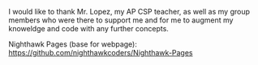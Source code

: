 <script>
    function initWaveEffect() {
        VANTA.WAVES({
            el: "#vanta-background",
            mouseControls: true,
            touchControls: true,
            gyroControls: false,
            minHeight: 200.00,
            minWidth: 200.00,
            scale: 1.00,
            scaleMobile: 1.00,
            color: 0xc5749e,
            shininess: 88.00,
            waveHeight: 40.00,
            waveSpeed: 2.00,
            zoom: 0.65
        });
    }
        function setDailyPrompt() {
            const prompts = [
                "What made you smile today?",
                "What was the highlight of your day?",
                "What are you grateful for today?",
                "What did you learn today?",
                "What is something you accomplished today?",
                "What's your favorite memory from this week?",
                "Describe a recent act of kindness you experienced or witnessed.",
                "What is a challenge you faced today, and how did you overcome it?",
                "Write about something that inspires you.",
                "What is something new you learned recently?",
                "Describe a moment when you felt proud of yourself.",
                "What is something you're looking forward to?",
                "What's something that made you laugh recently?",
                "Write about a small victory you had today.",
                "Describe something you did today that made you feel good about yourself."
            ];
            const randomIndex = Math.floor(Math.random() * prompts.length);
            const prompt = prompts[randomIndex];
            document.getElementById("daily-prompt").textContent = prompt;
        }
    function getCurrentTimestamp() {
        const date = new Date();
        return date.toLocaleString(); 
    }

    
    function saveEntryToLocalStorage(entryText) {
        if (entryText) {
            const entry = {
                timestamp: getCurrentTimestamp(),
                entryText: entryText
            };

            let entries = JSON.parse(localStorage.getItem("journalEntries")) || [];
            entries.push(entry);
            localStorage.setItem("journalEntries", JSON.stringify(entries));

            document.getElementById("entry").value = "";
        } else {
            alert("Please enter your journal entry.");
        }
    }

    function showEntries(entries) {
        const entriesContainer = document.getElementById("entries-container");
        entriesContainer.innerHTML = ""; 
        if (entries.length > 0) {
            entries.forEach(entry => {
                const entryDiv = document.createElement("div");
                entryDiv.classList.add("entry");

                const entryText = document.createElement("p");
                entryText.textContent = entry.entryText;

                const entryDate = document.createElement("p");
                entryDate.textContent = "Date: " + entry.timestamp; 

                entryDiv.appendChild(entryDate); 
                entryDiv.appendChild(entryText);
                entriesContainer.appendChild(entryDiv);
            });

            entriesContainer.style.display = "block";
        } else {
            alert("No entries found!");
        }
    }

    initWaveEffect();

    setDailyPrompt();

    document.getElementById("change-prompt-btn").addEventListener("click", setDailyPrompt);

    document.getElementById("show-entries-btn").addEventListener("click", function() {
        const entries = JSON.parse(localStorage.getItem("journalEntries")) || [];
        showEntries(entries);
    });

    document.getElementById("submit-btn").addEventListener("click", function() {
        const entryText = document.getElementById("entry").value.trim();
        saveEntryToLocalStorage(entryText);
    });
</script>

I would like to thank Mr. Lopez, my AP CSP teacher, as well as my group members who were there to support me and for me to augment my knoweldge and code with any further concepts.

Nighthawk Pages (base for webpage): https://github.com/nighthawkcoders/Nighthawk-Pages

